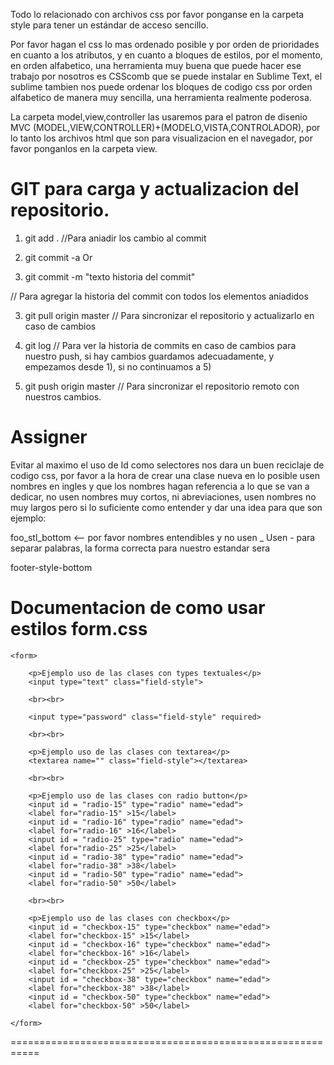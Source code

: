 Todo lo relacionado con archivos css por favor ponganse en la carpeta
style para tener un estándar de acceso sencillo.

Por favor hagan el css lo mas ordenado posible y por orden de prioridades
en cuanto a los atributos, y en cuanto a bloques de estilos, por
el momento, en orden alfabetico, una herramienta muy buena
que puede hacer ese trabajo por nosotros es CSScomb que se puede
instalar en Sublime Text, el sublime tambien nos puede ordenar los bloques
de codigo css por orden alfabetico de manera muy sencilla, una herramienta realmente poderosa.

La carpeta model,view,controller las usaremos para el patron de disenio
MVC (MODEL,VIEW,CONTROLLER)+(MODELO,VISTA,CONTROLADOR),
por lo tanto los archivos html que son para visualizacion en el navegador, 
por favor ponganlos en la carpeta view.





GIT para carga y actualizacion del repositorio.
===========================================

1) git add . //Para aniadir los cambio al commit

2) git commit -a 
Or
2) git commit -m "texto historia del commit"  

// Para agregar la historia del commit con todos los elementos aniadidos

3) git pull origin master // Para sincronizar el repositorio y actualizarlo en caso de cambios

4) git log // Para ver la historia de commits en caso de cambios para nuestro push, si hay cambios guardamos adecuadamente, y empezamos desde 1), si no continuamos a 5)

5) git push origin master // Para sincronizar el repositorio remoto con nuestros cambios.






Assigner
========


Evitar al maximo el uso de Id como selectores nos dara un buen reciclaje
de codigo css, por favor a la hora de crear una clase nueva
en lo posible usen nombres en ingles y que los nombres hagan referencia a lo
que se van a dedicar, no usen nombres muy cortos, ni abreviaciones, usen 
nombres no muy largos pero si lo suficiente como entender y dar una idea para que son ejemplo:

foo_stl_bottom <-- por favor nombres entendibles y no usen _ Usen - para
separar palabras, la forma correcta para nuestro estandar sera

footer-style-bottom




Documentacion de como usar estilos form.css
=========
<!DOCTYPE html>
<html>
<head>
	<meta charset="utf-8">
	<meta http-equiv="X-UA-Compatible" content="IE=edge">
	<title></title>
	<link rel="stylesheet" href="form.css">
</head>
<body>

	<form>

		<p>Ejemplo uso de las clases con types textuales</p>
		<input type="text" class="field-style">

		<br><br>

		<input type="password" class="field-style" required>

		<br><br>

		<p>Ejemplo uso de las clases con textarea</p>
		<textarea name="" class="field-style"></textarea>

		<br><br>

		<p>Ejemplo uso de las clases con radio button</p>
		<input id = "radio-15" type="radio" name="edad">
		<label for="radio-15" >15</label>
		<input id = "radio-16" type="radio" name="edad">
		<label for="radio-16" >16</label>
		<input id = "radio-25" type="radio" name="edad">
		<label for="radio-25" >25</label>
		<input id = "radio-38" type="radio" name="edad">
		<label for="radio-38" >38</label>
		<input id = "radio-50" type="radio" name="edad">
		<label for="radio-50" >50</label>

		<br><br>

		<p>Ejemplo uso de las clases con checkbox</p>
		<input id = "checkbox-15" type="checkbox" name="edad">
		<label for="checkbox-15" >15</label>
		<input id = "checkbox-16" type="checkbox" name="edad">
		<label for="checkbox-16" >16</label>
		<input id = "checkbox-25" type="checkbox" name="edad">
		<label for="checkbox-25" >25</label>
		<input id = "checkbox-38" type="checkbox" name="edad">
		<label for="checkbox-38" >38</label>
		<input id = "checkbox-50" type="checkbox" name="edad">
		<label for="checkbox-50" >50</label>

	</form>
	
</body>
</html>

===========================================================